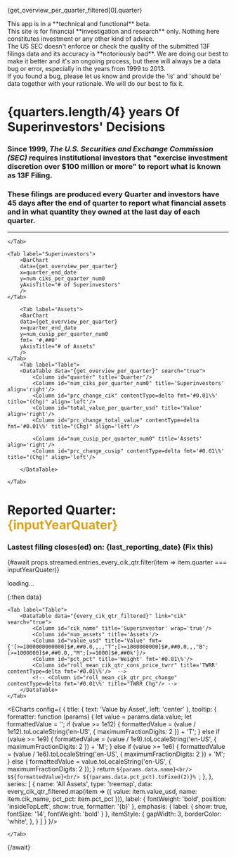 <script>

let get_overview_per_quarter = props.entries_get_overview_per_quarter;
$: get_overview_per_quarter_filtered = props.entries_get_overview_per_quarter.filter(item => item.quarter === inputYearQuater);

let quarters = get_overview_per_quarter.map(item => (item.quarter)).reverse();
let sliderValue = quarters.length -1;
$: inputYearQuater = quarters[sliderValue];

$: every_cik_qtr_filtered = props.streamed.entries_every_cik_qtr.filter(item => item.quarter === inputYearQuater);
$: prev_quarter = every_cik_qtr_filtered[0].prev_quarter;

const [ total_quarters, 
        total_ciks,
        last_reporting_date] = get_overview_per_quarter.map(q => [q.total_quarters, q.total_ciks, q.last_reporting_date.toISOString().slice(0, 10)])[0];

const format_usd = '[>=1000000000000]$#,##0.0,,,,"T";[>=1000000000]$#,##0.0,,,"B";[>=1000000]$#,##0.0,,"M";$#,##0k'

const format_shares = '[>=1000000000]#,##0.0,,,"B";[>=1000000]#,##0.0,"M";#,##0k'

</script>
{get_overview_per_quarter_filtered[0].quarter}

<!-- {JSON.stringify(props.entries_get_overview_per_quarter[0].quarter,  null, 2)}  -->
<div style="display: flex; justify-content: center;">
    <Alert status="warning" open="true">
    <Modal title="Data Quality Warning and Site's Purpose" buttonText="Important Statement About Data Quality and App's Purpose"> 
    This app is in a **technical and functional** beta.
    <br>
    This site is for financial **investigation and research** only. Nothing here constitutes investment or any other kind of advice.
    <br>
    The US SEC doesn't enforce or check the quality of the submitted 13F filings data and its accuracy is **notoriously bad**. We are doing our best to make it better and it's an ongoing process, but there will always be a data bug or error, especially in the years from 1999 to 2013.
    <br>
    If you found a bug, please let us know and provide the 'is' and 'should be' data together with your rationale. We will do our best to fix it.
    </Modal>
    </Alert>  
</div>

# **{quarters.length/4}** years Of Superinvestors' Decisions
### Since 1999, *The U.S. Securities and Exchange Commission (SEC)* requires institutional investors that **"exercise investment discretion over $100 million or more"** to report what is known as **13F Filing**. <br>
### These filings are produced every **Quarter** and investors have **45 days** after the end of quarter to report what financial assets and in what quantity they owned at the last day of each quarter. 
<hr>

<BigValue
    data={get_overview_per_quarter}
    title="All Superinvestors"
    value=total_ciks_num0    
/>

<BigValue
    data={get_overview_per_quarter}
    title="Reported Years"
    value=total_years
/>

<BigValue
    data={get_overview_per_quarter}
    title="Traded Assets"
    value=total_cusip_num0
/>

<!-- **TODO**:*Maybe add one more BigValue here for Total Value traded in 25 years*
**TODO**:*Add a BigValue for Average %P/L for all cik all time*
**TODO**:*correct the tooltip formatting for Line Chart for Value, Assets. Now it shows data in Billions and 
it needs to be Trillions* -->

<Tabs>
    <Tab label="Value">
        <AreaChart 
            data={get_overview_per_quarter}
            x=quarter_end_date 
            y=total_value_per_quarter_usd
            yAxisTitle="Value($)"
            sort=asc
        />

    </Tab>

    <Tab label="Superinvestors">
        <BarChart 
        data={get_overview_per_quarter}
        x=quarter_end_date 
        y=num_ciks_per_quarter_num0
        yAxisTitle="# of Superinvestors"
        />
    </Tab>

        <Tab label="Assets">
        <BarChart 
        data={get_overview_per_quarter}
        x=quarter_end_date 
        y=num_cusip_per_quarter_num0
        fmt= '#,##0'
        yAxisTitle="# of Assets"
        />
    </Tab>
        <Tab label="Table">
        <DataTable data="{get_overview_per_quarter}" search="true">
            <Column id="quarter" title='Quarter'/>
            <Column id="num_ciks_per_quarter_num0" title='Superinvestors' align='right'/>
            <Column id="prc_change_cik" contentType=delta fmt='#0.01\%' title="(Chg)" align='left'/>
            <Column id="total_value_per_quarter_usd" title='Value' align='right'/>
            <Column id="prc_change_total_value" contentType=delta fmt='#0.01\%' title="(Chg)" align='left'/>

            <Column id="num_cusip_per_quarter_num0" title='Assets' align='right'/>
            <Column id="prc_change_cusip" contentType=delta fmt='#0.01\%' title="(Chg)" align='left'/>
            
        </DataTable>

    </Tab>

</Tabs>

# Reported Quarter: <span style="color: goldenrod;">{inputYearQuater}</span>
### Lastest filing closes(ed) on: **{last_reporting_date}** (Fix this)
<!-- **TODO**:*Fix the code for the last reporting date/reporting closed date* -->

<!-- <RangeInputYear {quarters} bind:quarterValue={inputYearQuater} /> -->
<Slider bind:quarters={quarters} bind:quarterValue={sliderValue} />



<BigValue
    data={get_overview_per_quarter_filtered}
    title="Total Value"
    value=total_value_per_quarter_usd  
    fmt={format_usd}
    comparison=prc_change_total_value
    Comparisonfmt='#0.01\%'  
    comparisonTitle="% QoQ"
    maxWidth='10em'
/>

<BigValue
    data={get_overview_per_quarter_filtered}
    title="# of Superinvestors"
    value=num_ciks_per_quarter_num0  
    fmt='#,##0'  
    comparison=prc_change_cik
    Comparisonfmt='#0.01\%'  
    comparisonTitle="% QoQ"
    maxWidth='10em'
/>

<BigValue
    data={get_overview_per_quarter_filtered}
    title="# of Assets"
    value=num_cusip_per_quarter_num0  
    fmt='#,##0'  
    comparison=prc_change_cusip
    omparisonfmt='#0.01\%' 
    comparisonTitle="% QoQ"
    maxWidth='10em'
/> 

<BigValue
    data={get_overview_per_quarter_filtered}
    title="TWRR"
    value=mean_twrr_all_cik_quarter  
    fmt='#0.01\%'  
    comparison=mean_twrr_all_cik_quarter_pct_chg
    comparisonTitle="% QoQ"
    maxWidth='10em'
/>
<!-- prev_roll_mean_all_cik_qtr_adj_mode_sec_pnl_prc -->

<!-- **TODO**:*TWRR comes wrong from the table*
**TODO**:*All BigValue comparisons seem to be wrong. Fix it*
**TODO**:*Add a table column for Average % TWR for each cik all each quarter*
**TODO**:*Think about adding a Transactional TWRR or Rolling Return Rate... which is more needed?* -->

<!-- **TODO**:*Formatting of values in the table is not dynamic - needs correction*
**TODO**:*The search box is not synchronised with the slider. When inputting search term and 
selecting values on slider the results ignore the search term*  -->

{#await props.streamed.entries_every_cik_qtr.filter(item => item.quarter === inputYearQuater)}
    <p>loading...</p>
{:then data}

<Tabs>

    <Tab label="Table">
        <DataTable data="{every_cik_qtr_filtered}" link="cik" search="true">
            <Column id="cik_name" title='Superinvestor' wrap='true'/>
            <Column id="num_assets" title='Assets'/>
            <Column id="value_usd" title='Value' fmt={'[>=1000000000000]$#,##0.0,,,,"T";[>=1000000000]$#,##0.0,,,"B";[>=1000000]$#,##0.0,,"M";[>=1000]$#,##0k'}/>
            <Column id="pct_pct" title='Weight' fmt='#0.01\%'/>
            <Column id="roll_mean_cik_qtr_cons_price_twrr" title='TWRR' contentType=delta fmt='#0.01\%'/>  -->
            <!-- <Column id="roll_mean_cik_qtr_prc_change" contentType=delta fmt='#0.01\%' title="TWRR Chg"/> -->
        </DataTable>
    </Tab>


<Tab label="Treemap">

<ECharts config={
    {
        title: {
            text: 'Value by Asset',
            left: 'center'
        },
        tooltip: {
            formatter: function (params) {
                let value = params.data.value;
                let formattedValue = '';
                if (value >= 1e12) {
                    formattedValue = (value / 1e12).toLocaleString('en-US', { maximumFractionDigits: 2 }) + 'T';
                } else if (value >= 1e9) {
                    formattedValue = (value / 1e9).toLocaleString('en-US', { maximumFractionDigits: 2 }) + 'M';
                } else if (value >= 1e6) {
                    formattedValue = (value / 1e6).toLocaleString('en-US', { maximumFractionDigits: 2 }) + 'M';
                } else {
                    formattedValue = value.toLocaleString('en-US', { maximumFractionDigits: 2 });
                }
                return `${params.data.name}<br/>
                    $${formattedValue}<br/>
                    ${(params.data.pct_pct).toFixed(2)}% `;
            },
        },
        series: [
            {
                name: 'All Assets',
                type: 'treemap',
                data: every_cik_qtr_filtered.map(item => ({
                    value: item.value_usd,
                    name: item.cik_name,
                    pct_pct: item.pct_pct
                })),
                label: {
                    fontWeight: 'bold',
                    position: 'insideTopLeft',
                    show: true,
                    formatter: '{b}'
                },
                emphasis: {
                    label: {
                        show: true,
                        fontSize: '14',
                        fontWeight: 'bold'
                    }
                },
                itemStyle: {
                    gapWidth: 3,
                    borderColor: 'white',
                },
            }
        ]
    }
}/> 
<!-- **TODO**:*By dedault, under the chart, the title shows some arbitrary tile's name* -->
    </Tab>
</Tabs>
{/await}


<!-- **TODO**:*I'd like to make the Racing Bar chart work*

**TODO**:*It might be interesting to make a timeline of all cik over all 25 years.
I could show when each cik first appeared and when it disappeared. When it had gaps in being active
I could use color coding. Those with no gaps - blue, with gaps - red...o something like it
i could use this [example](https://unovis.dev/gallery/view?collection=Lines%20and%20Areas&title=Basic%20Timeline) to do the timeline* -->




































<!-- <ScatterPlot 
    data={get_overview_per_quarter} 
    y=num_cusip_per_quarter_num0 
    x=total_value_per_quarter_usd
    xAxisTitle="total_value_per_quarter_usd" 
    yAxisTitle="num_cusip_per_quarter_num0" 
/> -->






<!-- let sliderValueMapping = {}; -->
<!-- quarters.forEach((quarter, index) => {
    sliderValueMapping[quarter] = index;
});

let updateSearchParams = (key, value) => {
    if (typeof window !== 'undefined') {
        const searchParams = new URLSearchParams(window.location.search);
        searchParams.set(key, value);
        const newUrl = `${window.location.pathname}?${searchParams.toString()}`;
        window.history.pushState({}, '', newUrl);
    }
};
    
$: {updateSearchParams('quarter_params', inputYearQuater)}
$: inputYearQuater = $page.url.searchParams.get('quarter_params')
$: sliderValue = sliderValueMapping[inputYearQuater] -->


